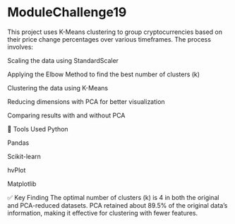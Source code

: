 # ModuleChallenge19
This project uses K-Means clustering to group cryptocurrencies based on their price change percentages over various timeframes. The process involves:

Scaling the data using StandardScaler

Applying the Elbow Method to find the best number of clusters (k)

Clustering the data using K-Means

Reducing dimensions with PCA for better visualization

Comparing results with and without PCA

🔧 Tools Used
Python

Pandas

Scikit-learn

hvPlot

Matplotlib

✅ Key Finding
The optimal number of clusters (k) is 4 in both the original and PCA-reduced datasets. PCA retained about 89.5% of the original data’s information, making it effective for clustering with fewer features.

